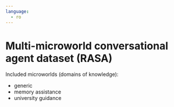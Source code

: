 ```yaml
---
language: 
  - ro
---
```


# Multi-microworld conversational agent dataset (RASA)

Included microworlds (domains of knowledge):
- generic
- memory assistance
- university guidance